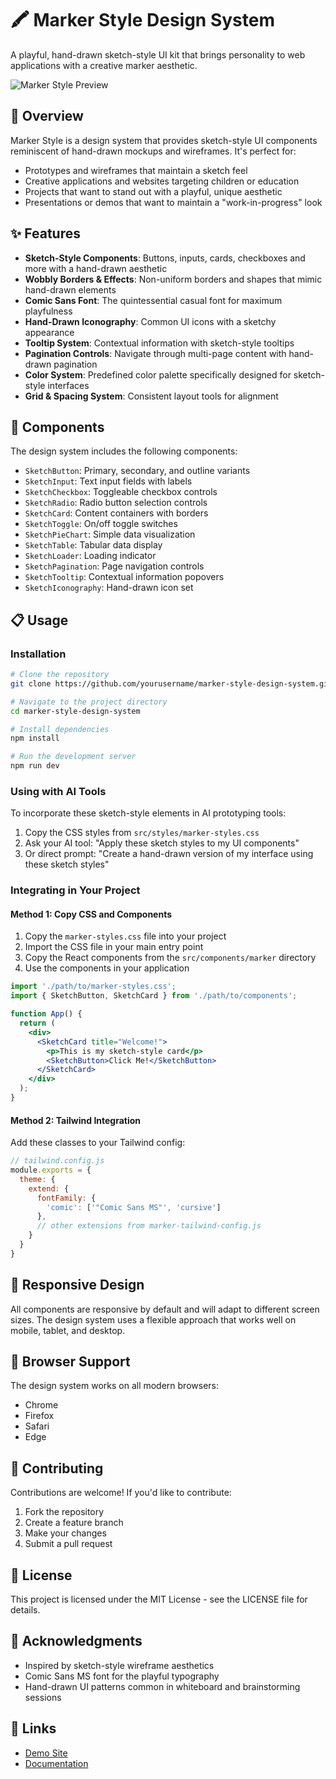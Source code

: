 # 🖍️ Marker Style Design System

A playful, hand-drawn sketch-style UI kit that brings personality to web applications with a creative marker aesthetic.

![Marker Style Preview](https://via.placeholder.com/800x400?text=Marker+Style+Preview)

## 🚀 Overview

Marker Style is a design system that provides sketch-style UI components reminiscent of hand-drawn mockups and wireframes. It's perfect for:

- Prototypes and wireframes that maintain a sketch feel
- Creative applications and websites targeting children or education
- Projects that want to stand out with a playful, unique aesthetic
- Presentations or demos that want to maintain a "work-in-progress" look

## ✨ Features

- **Sketch-Style Components**: Buttons, inputs, cards, checkboxes and more with a hand-drawn aesthetic
- **Wobbly Borders & Effects**: Non-uniform borders and shapes that mimic hand-drawn elements
- **Comic Sans Font**: The quintessential casual font for maximum playfulness
- **Hand-Drawn Iconography**: Common UI icons with a sketchy appearance
- **Tooltip System**: Contextual information with sketch-style tooltips
- **Pagination Controls**: Navigate through multi-page content with hand-drawn pagination
- **Color System**: Predefined color palette specifically designed for sketch-style interfaces
- **Grid & Spacing System**: Consistent layout tools for alignment

## 🎨 Components

The design system includes the following components:

- `SketchButton`: Primary, secondary, and outline variants
- `SketchInput`: Text input fields with labels
- `SketchCheckbox`: Toggleable checkbox controls
- `SketchRadio`: Radio button selection controls
- `SketchCard`: Content containers with borders
- `SketchToggle`: On/off toggle switches
- `SketchPieChart`: Simple data visualization
- `SketchTable`: Tabular data display
- `SketchLoader`: Loading indicator
- `SketchPagination`: Page navigation controls
- `SketchTooltip`: Contextual information popovers
- `SketchIconography`: Hand-drawn icon set

## 📋 Usage

### Installation

```bash
# Clone the repository
git clone https://github.com/yourusername/marker-style-design-system.git

# Navigate to the project directory
cd marker-style-design-system

# Install dependencies
npm install

# Run the development server
npm run dev
```

### Using with AI Tools

To incorporate these sketch-style elements in AI prototyping tools:

1. Copy the CSS styles from `src/styles/marker-styles.css`
2. Ask your AI tool: "Apply these sketch styles to my UI components"
3. Or direct prompt: "Create a hand-drawn version of my interface using these sketch styles"

### Integrating in Your Project

#### Method 1: Copy CSS and Components

1. Copy the `marker-styles.css` file into your project
2. Import the CSS file in your main entry point
3. Copy the React components from the `src/components/marker` directory
4. Use the components in your application

```jsx
import './path/to/marker-styles.css';
import { SketchButton, SketchCard } from './path/to/components';

function App() {
  return (
    <div>
      <SketchCard title="Welcome!">
        <p>This is my sketch-style card</p>
        <SketchButton>Click Me!</SketchButton>
      </SketchCard>
    </div>
  );
}
```

#### Method 2: Tailwind Integration

Add these classes to your Tailwind config:

```js
// tailwind.config.js
module.exports = {
  theme: {
    extend: {
      fontFamily: {
        'comic': ['"Comic Sans MS"', 'cursive']
      },
      // other extensions from marker-tailwind-config.js
    }
  }
}
```

## 📱 Responsive Design

All components are responsive by default and will adapt to different screen sizes. The design system uses a flexible approach that works well on mobile, tablet, and desktop.

## 🎯 Browser Support

The design system works on all modern browsers:
- Chrome
- Firefox
- Safari
- Edge

## 🤝 Contributing

Contributions are welcome! If you'd like to contribute:

1. Fork the repository
2. Create a feature branch
3. Make your changes
4. Submit a pull request

## 📄 License

This project is licensed under the MIT License - see the LICENSE file for details.

## 👏 Acknowledgments

- Inspired by sketch-style wireframe aesthetics
- Comic Sans MS font for the playful typography
- Hand-drawn UI patterns common in whiteboard and brainstorming sessions

## 🔗 Links

- [Demo Site](https://lovable.dev/projects/abde8798-1e67-4915-976b-93ea90fd1d9a)
- [Documentation](https://github.com/yourusername/marker-style-design-system/blob/main/src/docs/MarkerStyleGuide.md)
